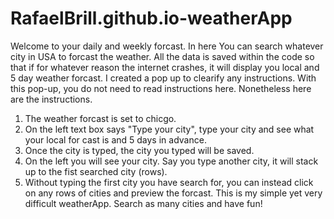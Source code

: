 # RafaelBrill.github.io-weatherApp


Welcome to your daily and weekly forcast. In here You can search whatever city in USA to forcast the weather. All the data is saved within 
the code so that if for whatever reason the internet crashes, it will display you local and 5 day weather forcast. I created a pop up to 
clearify any instructions. With this pop-up, you do not need to read instructions here. Nonetheless here are the instructions.

  1. The weather forcast is set to chicgo.
  2. On the left text box says "Type your city", type your city and see what your local for cast is and 5 days in advance.
  3. Once the city is typed, the city you typed will be saved.
  4. On the left you will see your city. Say you type another city, it will stack up to the fist searched city (rows).
  5. Without typing the first city you have search for, you can instead click on any rows of cities and preview the forcast. 
This is my simple yet very difficult weatherApp. Search as many cities and have fun!
